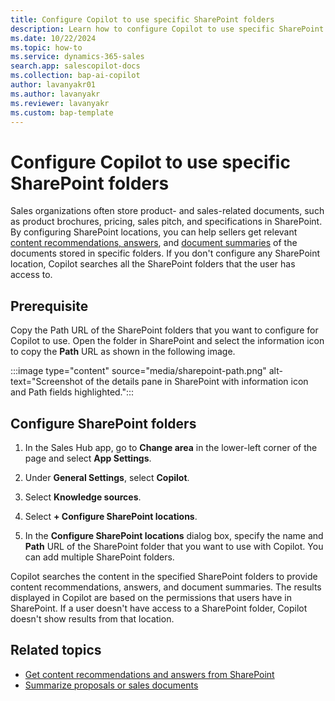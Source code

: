 ```yaml
---
title: Configure Copilot to use specific SharePoint folders
description: Learn how to configure Copilot to use specific SharePoint locations to get content recommendations and answers from SharePoint.
ms.date: 10/22/2024
ms.topic: how-to
ms.service: dynamics-365-sales
search.app: salescopilot-docs
ms.collection: bap-ai-copilot
author: lavanyakr01
ms.author: lavanyakr
ms.reviewer: lavanyakr
ms.custom: bap-template
---
```


# Configure Copilot to use specific SharePoint folders

Sales organizations often store product- and sales-related documents, such as product brochures, pricing, sales pitch, and specifications in SharePoint. By configuring SharePoint locations, you can help sellers get relevant [content recommendations, answers](copilot-get-doc-suggestions.md), and [document summaries](copilot-get-information.md#summarize-proposals-or-sales-documents) of the documents stored in specific folders. If you don't configure any SharePoint location, Copilot searches all the SharePoint folders that the user has access to.

## Prerequisite

Copy the Path URL of the SharePoint folders that you want to configure for Copilot to use. Open the folder in SharePoint and select the information icon to copy the **Path** URL as shown in the following image.

:::image type="content" source="media/sharepoint-path.png" alt-text="Screenshot of the details pane in SharePoint with information icon and Path fields highlighted.":::

## Configure SharePoint folders

1. In the Sales Hub app, go to **Change area** in the lower-left corner of the page and select **App Settings**.

1. Under **General Settings**, select **Copilot**.

1. Select **Knowledge sources**.
1. Select **+ Configure SharePoint locations**.
1. In the **Configure SharePoint locations** dialog box, specify the name and **Path** URL of the SharePoint folder that you want to use with Copilot. You can add multiple SharePoint folders.

  Copilot searches the content in the specified SharePoint folders to provide content recommendations, answers, and document summaries. The results displayed in Copilot are based on the permissions that users have in SharePoint. If a user doesn't have access to a SharePoint folder, Copilot doesn't show results from that location.

## Related topics

- [Get content recommendations and answers from SharePoint](copilot-get-doc-suggestions.md)
- [Summarize proposals or sales documents](copilot-get-information.md#summarize-proposals-or-sales-documents)
